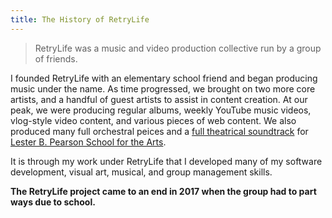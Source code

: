 ```yaml
---
title: The History of RetryLife
---
```


> RetryLife was a music and video production collective run by a group of friends.


I founded RetryLife with an elementary school friend and began producing music under the name. As time progressed, we brought on two more core artists, and a handful of guest artists to assist in content creation. At our peak, we were producing regular albums, weekly YouTube music videos, vlog-style video content, and various pieces of web content. We also produced many full orchestral peices and a [full theatrical soundtrack](https://retrylife.bandcamp.com/album/imagined) for [Lester B. Pearson School for the Arts](https://en.wikipedia.org/wiki/Lester_B._Pearson_School_for_the_Arts).

It is through my work under RetryLife that I developed many of my software development, visual art, musical, and group management skills.

**The RetryLife project came to an end in 2017 when the group had to part ways due to school.**